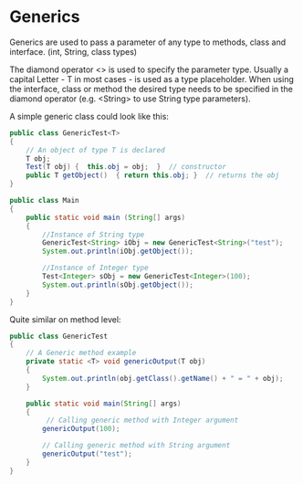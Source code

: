# Generics
Generics are used to pass a parameter of any type to methods, class and 
interface. (int, String, class types)

The diamond operator <> is used to specify the parameter type. 
Usually a capital Letter - T in most cases - is used as a type placeholder. 
When using the interface, class or method the desired type needs to be specified
in the diamond operator (e.g. &lt;String&gt; to use String type parameters).

A simple generic class could look like this:

````java
public class GenericTest<T>
{
    // An object of type T is declared
    T obj;
    Test(T obj) {  this.obj = obj;  }  // constructor
    public T getObject()  { return this.obj; }  // returns the obj
}

public class Main
{
    public static void main (String[] args)
    {
        //Instance of String type
        GenericTest<String> iObj = new GenericTest<String>("test");
        System.out.println(iObj.getObject());

        //Instance of Integer type
        Test<Integer> sObj = new GenericTest<Integer>(100);
        System.out.println(sObj.getObject());
    }
}
````
Quite similar on method level:
````java
public class GenericTest
{
    // A Generic method example
    private static <T> void genericOutput(T obj)
    {
        System.out.println(obj.getClass().getName() + " = " + obj);
    }

    public static void main(String[] args)
    {
         // Calling generic method with Integer argument
        genericOutput(100);

        // Calling generic method with String argument
        genericOutput("test");
    }
}
````